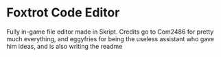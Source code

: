 # Foxtrot Code Editor
Fully in-game file editor made in Skript.
Credits go to Com2486 for pretty much everything, and eggyfries for being the useless assistant who gave him ideas, and is also writing the readme
